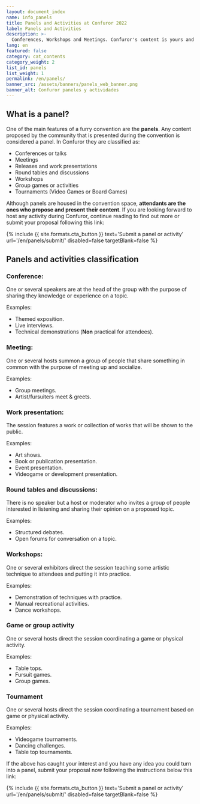 ```yaml
---
layout: document_index
name: info_panels
title: Panels and Activities at Confuror 2022
label: Panels and Activities
description: >-
  Conferences, Workshops and Meetings. Confuror's content is yours and we want you to be on stage.
lang: en
featured: false
category: cat_contents
category_weight: 2
list_id: panels
list_weight: 1
permalink: /en/panels/
banner_src: /assets/banners/panels_web_banner.png
banner_alt: Confuror paneles y actividades
---
```


## What is a panel?

One of the main features of a furry convention are the **panels**. Any content proposed by the community that is presented during the convention is considered a panel. In Confuror they are classified as:

- Conferences or talks
- Meetings
- Releases and work presentations
- Round tables and discussions
- Workshops
- Group games or activities
- Tournaments (Video Games or Board Games)

Although panels are housed in the convention space, **attendants are the ones who propose and present their content**. If you are looking forward to host any activity during Confuror, continue reading to find out more or submit your proposal following this link:

{%
  include {{ site.formats.cta_button }}
  text='Submit a panel or activity'
  url='/en/panels/submit/'
  disabled=false
  targetBlank=false
%}


## Panels and activities classification

### Conference:
One or several speakers are at the head of the group with the purpose of sharing they knowledge or experience on a topic.

Examples:
- Themed exposition.
- Live interviews.
- Technical demonstrations (**Non** practical for attendees).

### Meeting:
One or several hosts summon a group of people that share something in common with the purpose of meeting up and socialize.

Examples:
- Group meetings.
- Artist/fursuiters meet & greets.

### Work presentation:
The session features a work or collection of works that will be shown to the public.

Examples:
- Art shows.
- Book or publication presentation.
- Event presentation.
- Videogame or development presentation.

### Round tables and discussions:
There is no speaker but a host or moderator who invites a group of people interested in listening and sharing their opinion on a proposed topic.

Examples:
- Structured debates.
- Open forums for conversation on a topic.

### Workshops:
One or several exhibitors direct the session teaching some artistic technique to attendees and putting it into practice.

Examples:
- Demonstration of techniques with practice.
- Manual recreational activities.
- Dance workshops.

### Game or group activity
One or several hosts direct the session coordinating a game or physical activity.

Examples:
- Table tops.
- Fursuit games.
- Group games.

### Tournament
One or several hosts direct the session coordinating a tournament based on game or physical activity.

Examples:
- Videogame tournaments.
- Dancing challenges.
- Table top tournaments.

If the above has caught your interest and you have any idea you could turn into a panel, submit your proposal now following the instructions below this link:

{%
  include {{ site.formats.cta_button }}
  text='Submit a panel or activity'
  url='/en/panels/submit/'
  disabled=false
  targetBlank=false
%}

<!--
## Paneles y actividades en Confuror Online 2021

Durante Confuror 2021 podrás ser anfitrión de dos diferentes tipos de actividades:

- Paneles: transmisión pública en vivo
- Room parties: transmisión en sala limitada

Los **Paneles** son transmisiónes en vivo que enlazaremos desde donde estés para emitir por nuestros canales de streaming a toda la audiencia de **Confuror 2021**. La transmisión se realizará en un horario asignado en bloques de una hora de duración mínima, con incrementos de media hora. Si tu contenido propuesto es de naturaleza sensible o contiene temas para adultos, se transmitirá por un medio alternativo con audiencia limitada por edad, pero que estará enlazado en nuestras redes y anunciado en el programa.

Las **Room parties** de Confuror 2021 son salas de voz que se habilitarían para actividades de convivencia o interacción. Puedes proponer partidas amistosas de videojuegos, temas de charla o encuentros. Si tu actividad propuesta es candidata para funcionar como **Room party** serás el anfitrión de la sala y cualquier asistente de Confuror podrá unirse mientras haya cupo (el límite es de 50 personas por sala). El tiempo que dure habilitada la sala dependerá de tu disponibilidad como anfitrión de la actividad.

Si crees que tu idea de actividad puede quedar en cualquiera de las categorías anteriores, sube tu propuesta al formulario que aparece dándo clic en el siguiente botón. Tienes hasta el 4 de Octubre para enviarnos tu propuesta:

{%
    include {{ site.formats.inline_alert }}
    mode="info"
    message="Fecha límite para inscribirte <strong>4 de Octubre del 2021.</strong> ¡Manda tu propuesta hoy mismo!"
%}
-->